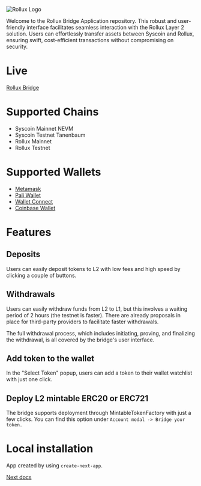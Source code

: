 

![Rollux Logo](https://raw.githubusercontent.com/syscoin/rollux-bridge/main/public/rollux-portal-logo.svg)

Welcome to the  Rollux Bridge Application repository. This robust and user-friendly interface facilitates seamless interaction with the Rollux Layer 2 solution. Users can effortlessly transfer assets between Syscoin and Rollux, ensuring swift, cost-efficient transactions without compromising on security.

# Live 

[Rollux Bridge](https://bridge.rollux.com)

# Supported Chains

- Syscoin Mainnet NEVM
- Syscoin Testnet Tanenbaum
- Rollux Mainnet
- Rollux Testnet

# Supported Wallets

- [Metamask](https://metamask.io/)
- [Pali Wallet](https://paliwallet.com/)
- [Wallet Connect](https://walletconnect.com/)
- [Coinbase Wallet](https://www.coinbase.com/wallet)

# Features

## Deposits

Users can easily deposit tokens to L2 with low fees and high speed by clicking a couple of buttons.

## Withdrawals

Users can easily withdraw funds from L2 to L1, but this involves a waiting period of 2 hours (the testnet is faster). There are already proposals in place for third-party providers to facilitate faster withdrawals.

The full withdrawal process, which includes initiating, proving, and finalizing the withdrawal, is all covered by the bridge's user interface.

## Add token to the wallet

In the "Select Token" popup, users can add a token to their wallet watchlist with just one click.

## Deploy L2 mintable ERC20 or ERC721

The bridge supports deployment through MintableTokenFactory with just a few clicks. You can find this option under `Account modal -> Bridge your token.`


# Local installation

App created by using `create-next-app`.

[Next docs](https://nextjs.org/learn/basics/create-nextjs-app/setup)